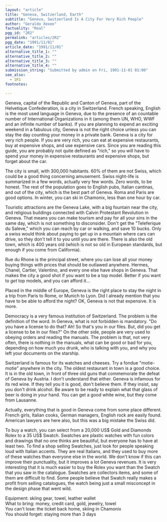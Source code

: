 ```yaml
---
layout: "article"
title: "Geneva, Switzerland, Earth"
subtitle: "Geneva, Switzerland Is A City For Very Rich People"
author: "Geraldo Xexeo"
factuality: "Real"
pgg_id: "2R2"
permalink: "articles/2R2"
pgg_date: "1991/11/01"
article_date: "1991/11/01"
alternative_title_1: ""
alternative_title_2: ""
alternative_title_3: ""
alternative_title_4: ""
submission_string: "Submitted by admin on Fri, 1991-11-01 01:00"
see_also:
  - 1R1
footnotes: 

---
```

<div>
<p>Geneva, capital of the Republic and Canton of Geneva, part of the Helvetique Confederation, is a city in Switzerland. French speaking, English is the most used language in Geneva, due to the presence of an countable number of International Organizations in it (among them UN, WHO, WWF and an infinite number of banks). If you are planning to expend an exciting weekend in a fabulous city, Geneva is not the right choice unless you can stay the day counting your money in a private bank. Geneva is a city for very rich people. If you are very rich, you can eat at expensive restaurants, buy at expensive shops, and use expensive cars. Since you are reading this guide, you are probably not quite defined as "rich," so you will have to spend your money in expensive restaurants and expensive shops, but forget about the car.</p>
<p>The city is small, with 300,000 habitants. 60% of them are not Swiss, which could be a good thing concerning amusement. Swiss night-life is summarized in a few words, actually very few words. Zero words, to be honest. The rest of the population goes to English pubs, Italian cantinas, and out of the city, which is the best part of Geneva. Roma and Paris are good options. In winter, you can ski in Chamonix, less than one hour by car.</p>
<p>Touristic attractions are the Geneva Lake, with a big fountain near the city, and religious buildings connected with Calvin Protestant Revolution in Geneva. That means you can make tourism and pay for all your sins in the same day, which is not something to disconsider. Don't get the "Teleferique du Saleve," which you can reach by car or walking, and save 10 bucks. Only a swiss would think about paying to get up in a mountain where cars can drive, so they don't tell it to you until you are there. There is also the old town, which is 400 years old (which is not so old in European standards, but enough if you come from California).</p>
<p>Rue du Rhone is the principal street, where you can lose all your money buying things with prices that should be outlawed anywhere. Hermes, Chanel, Cartier, Valentino, and every one else have shops in Geneva. That makes the city a good shot if you want to be a top model. Better if you want to <em>get</em> top models, and you can afford it...</p>
<p>Placed in the middle of Europe, Geneva is the right place to stay the night in a trip from Paris to Rome, or Munich to Lyon. Did I already mention that you have to be able to afford the night? OK, Geneva is not that expensive. It is more.</p>
<p>Democracy is a very famous institution of Switzerland. The problem is the definition of the word. In Geneva, what is not forbidden is mandatory. "Do you have a license to do that? Ah! So that's you in our files. But, did you get a license to be in our files?" On the other side, people are very used to obeying orders and reading the manuals. The problem is that, not very often, there is nothing in the manuals, what can be good or bad for you, depending on how much you drunk, who is talking with you, and why you left your documents on the starship.</p>
<p>Switzerland is famous for its watches and cheeses. Try a fondue "motie-motie" anywhere in the city. The oldest restaurant in town is a good choice. It is in the old town, in front of three old guns that commemorate the defeat of Geneva by Austria. I don't understand that either. Geneva is infamous for its red wine. If they tell you it is good, don't believe them. If they insist, say you don't drink alcohol. Be aware to be ready to explain what that glass of beer is doing in your hand. You can get a good white wine, but they come from Lausanne.</p>
<p>Actually, everything that is good in Geneva come from some place different. French girls, Italian cooks, German managers, English rock are easily found. American lawyers are here also, but this was a big mistake the Swiss did.</p>
<p>To buy a watch, you can select from a 20,000 US$ Gold and Diamonds Rolex to a 35 US$ Swatch. Swatches are plastic watches with fun colors and drawings that no one thinks are beautiful, but everyone has to have at least two. To find a shop selling Swatches, just look for people speaking loud with Italian accents. They are real Italians, and they used to buy more of these watches than everyone else in the world. We don't know if this can improve their punctuality, but it improves a lot Geneva revenues. It is very interesting that it is much easier to buy the Rolex you want than the Swatch that you saw in the catalogue. Swatches are collectors items, and some of them are difficult to find. Some people believe that Swatch really makes a profit from selling catalogues, the watch being just a small misconcept in the design phase that went wild.</p>
<p>Equipment: skiing gear, towel, leather wallet<br>
What to bring: money, credit card, gold, jewelry, towel<br>
You can't lose: the ticket back home, skiing in Chamonix<br>
You should forget: staying more than 3 days</p>
</div>
